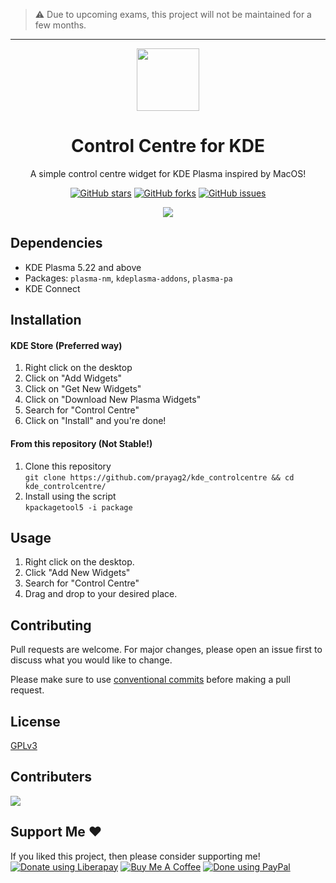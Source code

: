> :warning: Due to upcoming exams, this project will not be maintained for a few months.
<hr>

<p align="center">
  <img src="https://github.com/Prayag2/kde_controlcentre/blob/main/assets/logo.jpg" width=100/>
  <h1 align="center">Control Centre for KDE</h1>
  <p align="center">A simple control centre widget for KDE Plasma inspired by MacOS!</center>
</p>

<p align="center">
<a href="https://github.com/prayag2/kde_controlcentre/stargazers"><img alt="GitHub stars" src="https://img.shields.io/github/stars/prayag2/kde_controlcentre?color=%233DAEE9&style=for-the-badge"></a>
<a href="https://github.com/prayag2/kde_controlcentre/network"><img alt="GitHub forks" src="https://img.shields.io/github/forks/prayag2/kde_controlcentre?color=%233DAEE9&style=for-the-badge"></a>
<a href="https://github.com/prayag2/kde_controlcentre/issues"><img alt="GitHub issues" src="https://img.shields.io/github/issues/prayag2/kde_controlcentre?color=%233DAEE9&style=for-the-badge"></a>
</p>

<p align="center">
  <img src="https://github.com/Prayag2/kde_controlcentre/blob/main/assets/ss.png"/>
</p>

## Dependencies
- KDE Plasma 5.22 and above
- Packages: `plasma-nm`, `kdeplasma-addons`, `plasma-pa`
- KDE Connect

## Installation
#### KDE Store (Preferred way)
1. Right click on the desktop
2. Click on "Add Widgets"
3. Click on "Get New Widgets"
4. Click on "Download New Plasma Widgets"
5. Search for "Control Centre"
6. Click on "Install" and you're done!

#### From this repository (Not Stable!)
1. Clone this repository  
```git clone https://github.com/prayag2/kde_controlcentre && cd kde_controlcentre/```
2. Install using the script  
```kpackagetool5 -i package```

## Usage
1. Right click on the desktop.
2. Click "Add New Widgets"
3. Search for "Control Centre"
4. Drag and drop to your desired place.

## Contributing
Pull requests are welcome. For major changes, please open an issue first to discuss what you would like to change.

Please make sure to use [conventional commits](https://www.conventionalcommits.org/en/v1.0.0/) before making a pull request.

## License
[GPLv3](https://www.gnu.org/licenses/gpl-3.0.en.html)

## Contributers
<a href = "https://github.com/Prayag2/kde_controlcentre/graphs/contributors">
  <img src = "https://contrib.rocks/image?repo=Prayag2/kde_controlcentre"/>
</a>

## Support Me ♥
If you liked this project, then please consider supporting me!
<br>
<a href="https://liberapay.com/Prayag/donate"><img alt="Donate using Liberapay" src="https://img.shields.io/badge/LIBERAPAY-%231A171B?style=for-the-badge&logo=liberapay"/></a>
<a href="https://ko-fi.com/O5O1FJ70D"><img alt="Buy Me A Coffee" src="https://img.shields.io/badge/Buy%20Me%20A%20Coffee-%234D798C?style=for-the-badge&logo=ko-fi"/></a>
<a href="https://coindrop.to/prayagjain"><img alt="Done using PayPal" src="https://img.shields.io/badge/PayPal-%23F2BA37?style=for-the-badge&logo=paypal"/></a>
